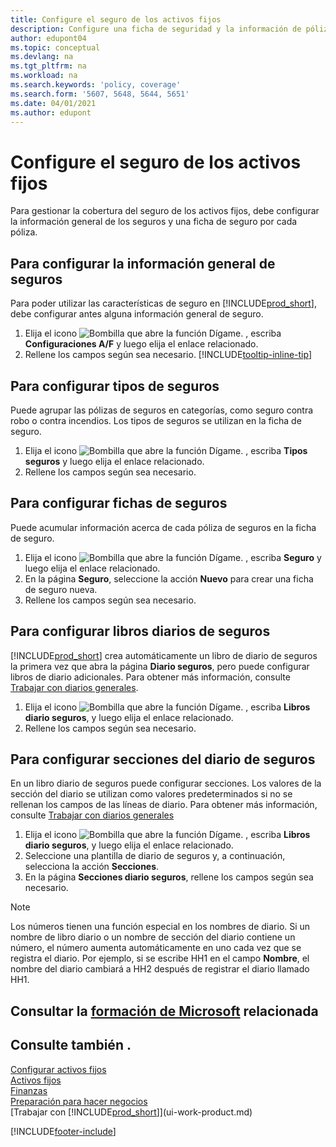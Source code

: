 ```yaml
---
title: Configure el seguro de los activos fijos
description: Configure una ficha de seguridad y la información de póliza de seguro general para administrar la cobertura del seguro de los activos fijos.
author: edupont04
ms.topic: conceptual
ms.devlang: na
ms.tgt_pltfrm: na
ms.workload: na
ms.search.keywords: 'policy, coverage'
ms.search.form: '5607, 5648, 5644, 5651'
ms.date: 04/01/2021
ms.author: edupont
---
```

# <a name="set-up-fixed-asset-insurance"></a><a name="set-up-fixed-asset-insurance"></a><a name="set-up-fixed-asset-insurance"></a>Configure el seguro de los activos fijos

Para gestionar la cobertura del seguro de los activos fijos, debe configurar la información general de los seguros y una ficha de seguro por cada póliza.

## <a name="to-set-up-general-insurance-information"></a><a name="to-set-up-general-insurance-information"></a><a name="to-set-up-general-insurance-information"></a>Para configurar la información general de seguros

Para poder utilizar las características de seguro en [!INCLUDE[prod_short](includes/prod_short.md)], debe configurar antes alguna información general de seguro.  

1. Elija el icono ![Bombilla que abre la función Dígame.](media/ui-search/search_small.png "Dígame qué desea hacer") , escriba **Configuraciones A/F** y luego elija el enlace relacionado.  
2. Rellene los campos según sea necesario. [!INCLUDE[tooltip-inline-tip](includes/tooltip-inline-tip_md.md)]  

## <a name="to-set-up-insurance-types"></a><a name="to-set-up-insurance-types"></a><a name="to-set-up-insurance-types"></a>Para configurar tipos de seguros

Puede agrupar las pólizas de seguros en categorías, como seguro contra robo o contra incendios. Los tipos de seguros se utilizan en la ficha de seguro.

1. Elija el icono ![Bombilla que abre la función Dígame.](media/ui-search/search_small.png "Dígame qué desea hacer") , escriba **Tipos seguros** y luego elija el enlace relacionado.  
2. Rellene los campos según sea necesario.

## <a name="to-set-up-insurance-cards"></a><a name="to-set-up-insurance-cards"></a><a name="to-set-up-insurance-cards"></a>Para configurar fichas de seguros

Puede acumular información acerca de cada póliza de seguros en la ficha de seguro.  

1. Elija el icono ![Bombilla que abre la función Dígame.](media/ui-search/search_small.png "Dígame qué desea hacer") , escriba **Seguro** y luego elija el enlace relacionado.  
2. En la página **Seguro**, seleccione la acción **Nuevo** para crear una ficha de seguro nueva.  
3. Rellene los campos según sea necesario.

## <a name="to-set-up-insurance-journal-templates"></a><a name="to-set-up-insurance-journal-templates"></a><a name="to-set-up-insurance-journal-templates"></a>Para configurar libros diarios de seguros

[!INCLUDE[prod_short](includes/prod_short.md)] crea automáticamente un libro de diario de seguros la primera vez que abra la página **Diario seguros**, pero puede configurar libros de diario adicionales. Para obtener más información, consulte [Trabajar con diarios generales](ui-work-general-journals.md).  

1. Elija el icono ![Bombilla que abre la función Dígame.](media/ui-search/search_small.png "Dígame qué desea hacer") , escriba **Libros diario seguros**, y luego elija el enlace relacionado.  
2. Rellene los campos según sea necesario.

## <a name="to-set-up-insurance-journal-batches"></a><a name="to-set-up-insurance-journal-batches"></a><a name="to-set-up-insurance-journal-batches"></a>Para configurar secciones del diario de seguros

En un libro diario de seguros puede configurar secciones. Los valores de la sección del diario se utilizan como valores predeterminados si no se rellenan los campos de las líneas de diario. Para obtener más información, consulte [Trabajar con diarios generales](ui-work-general-journals.md)  

1. Elija el icono ![Bombilla que abre la función Dígame.](media/ui-search/search_small.png "Dígame qué desea hacer") , escriba **Libros diario seguros**, y luego elija el enlace relacionado.  
2. Seleccione una plantilla de diario de seguros y, a continuación, selecciona la acción **Secciones**.
3. En la página **Secciones diario seguros**, rellene los campos según sea necesario.

> [!NOTE]  
>   Los números tienen una función especial en los nombres de diario. Si un nombre de libro diario o un nombre de sección del diario contiene un número, el número aumenta automáticamente en uno cada vez que se registra el diario. Por ejemplo, si se escribe HH1 en el campo **Nombre**, el nombre del diario cambiará a HH2 después de registrar el diario llamado HH1.

## <a name="see-related-microsoft-training"></a><a name="see-related-microsoft-training"></a><a name="see-related-microsoft-training"></a>Consultar la [formación de Microsoft](/training/paths/set-up-fixed-assets-management/) relacionada

## <a name="see-also"></a><a name="see-also"></a><a name="see-also"></a>Consulte también .

[Configurar activos fijos](fa-setup.md)  
[Activos fijos](fa-manage.md)  
[Finanzas](finance.md)  
[Preparación para hacer negocios](ui-get-ready-business.md)  
[Trabajar con [!INCLUDE[prod_short](includes/prod_short.md)]](ui-work-product.md)


[!INCLUDE[footer-include](includes/footer-banner.md)]
